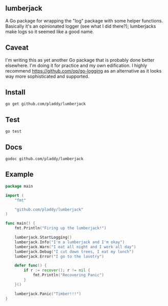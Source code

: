 ## lumberjack
A Go package for wrapping the "log" package with some helper functions.  
Basically it's an opinionated logger (see what I did there?); lumberjacks make
logs so it seemed like a good name.

## Caveat
I'm writing this as yet another Go package that is probably done better
elsewhere.  I'm doing it for practice and my own edification.  I highly
recommend https://github.com/op/go-logging as an alternative as it looks way
more sophisticated and supported.

## Install
`go get github.com/pladdy/lumberjack`

## Test
`go test`

## Docs
`godoc github.com/pladdy/lumberjack`

## Example
```go
package main

import (
	"fmt"

	"github.com/pladdy/lumberjack"
)

func main() {
	fmt.Println("Firing up the lumberjack!")

	lumberjack.StartLogging()
	lumberjack.Info("I'm a lumberjack and I'm okay")
	lumberjack.Warn("I eat all night and I work all day")
	lumberjack.Debug("I cut down trees, I eat my lunch")
	lumberjack.Error("I go to the lavotry")

	defer func() {
		if r := recover(); r != nil {
			fmt.Println("Recovering Panic")
		}
	}()

	lumberjack.Panic("Timber!!!")
}
```
